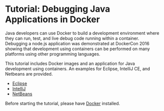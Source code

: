 # Tutorial: Debugging Java Applications in Docker

Java developers can use Docker to build a development environment where they can run, test, and live debug code running within a container. Debugging a node.js application was demonstrated at DockerCon 2016 showing that development using containers can be performed on many platforms using other programming languages.





This tutorial includes Docker images and an application for Java development using containers. An examples for Eclipse, IntelliJ CE, and Netbeans are provided.

* [Eclipse](Eclipse-README.md)
* [IntelliJ](IntelliJ-README.md)
* [NetBeans](NetBeans-README.md)

Before starting the tutorial, please have [Docker](https://www.docker.com/products/overview) installed.

